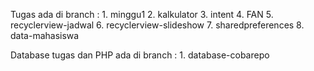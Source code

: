 Tugas ada di branch :
        1. minggu1
        2. kalkulator
        3. intent
        4. FAN
        5. recyclerview-jadwal
        6. recyclerview-slideshow
        7. sharedpreferences
        8. data-mahasiswa

Database tugas dan PHP ada di branch :
        1. database-cobarepo
